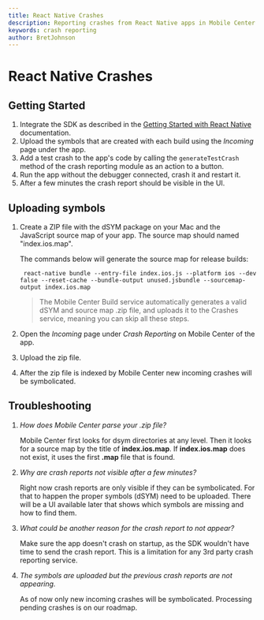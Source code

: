 ```yaml
---
title: React Native Crashes
description: Reporting crashes from React Native apps in Mobile Center
keywords: crash reporting
author: BretJohnson
---
```


# React Native Crashes

## Getting Started

1. Integrate the SDK as described in the [Getting Started with React Native](~/sdk/getting-started/react-native.md) documentation.
2. Upload the symbols that are created with each build using the *Incoming* page under the app.
3. Add a test crash to the app's code by calling the `generateTestCrash` method of the crash reporting module as an action to a button.
4. Run the app without the debugger connected, crash it and restart it.
5. After a few minutes the crash report should be visible in the UI.

## Uploading symbols

1. Create a ZIP file with the dSYM package on your Mac and the JavaScript source map of your app. The source map should named "index.ios.map".

    The commands below will generate the source map for release builds:

        react-native bundle --entry-file index.ios.js --platform ios --dev false --reset-cache --bundle-output unused.jsbundle --sourcemap-output index.ios.map

    > The Mobile Center Build service automatically generates a valid dSYM and source map .zip file, and uploads it to the Crashes service, meaning you can skip all these steps.

2. Open the *Incoming* page under *Crash Reporting* on Mobile Center of the app.
3. Upload the zip file.
4. After the zip file is indexed by Mobile Center new incoming crashes will be symbolicated.

## Troubleshooting

1. *How does Mobile Center parse your .zip file?*

    Mobile Center first looks for dsym directories at any level. Then it looks for a source map by the title of **index.ios.map**. If **index.ios.map** does not exist, it uses the first **.map** file that is found.

2. *Why are crash reports not visible after a few minutes?*

    Right now crash reports are only visible if they can be symbolicated. For that to happen the proper symbols (dSYM) need to be uploaded. There will be a UI available later that shows which symbols are missing and how to find them.

2. *What could be another reason for the crash report to not appear?*

    Make sure the app doesn't crash on startup, as the SDK wouldn't have time to send the crash report. This is a limitation for any 3rd party crash reporting service.

3. *The symbols are uploaded but the previous crash reports are not appearing.*

    As of now only new incoming crashes will be symbolicated. Processing pending crashes is on our roadmap.
